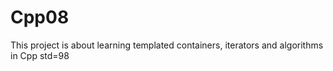 # Cpp08
This project is about learning templated containers, iterators and algorithms in Cpp std=98
